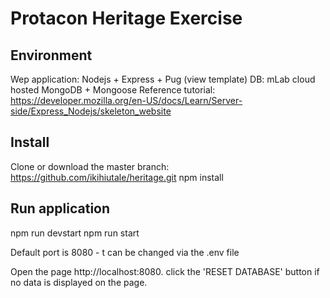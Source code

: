 # Protacon Heritage Exercise

## Environment
Wep application: Nodejs + Express + Pug (view template)
DB: mLab cloud hosted MongoDB + Mongoose
Reference tutorial: https://developer.mozilla.org/en-US/docs/Learn/Server-side/Express_Nodejs/skeleton_website

## Install
Clone or download the master branch: https://github.com/ikihiutale/heritage.git
npm install


## Run application
npm run devstart
npm run start

Default port is 8080 - t can be changed via the .env file

Open the page http://localhost:8080.
click the 'RESET DATABASE' button if no data is displayed on the page.
